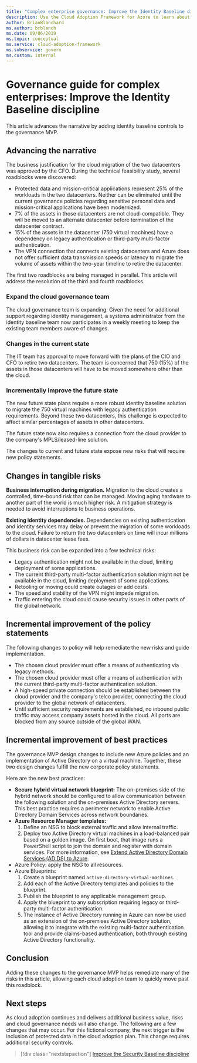```yaml
---
title: "Complex enterprise governance: Improve the Identity Baseline discipline"
description: Use the Cloud Adoption Framework for Azure to learn about adding identity baseline controls to a governance minimum viable product (MVP).
author: BrianBlanchard
ms.author: brblanch
ms.date: 09/06/2019
ms.topic: conceptual
ms.service: cloud-adoption-framework
ms.subservice: govern
ms.custom: internal
---
```


# Governance guide for complex enterprises: Improve the Identity Baseline discipline

This article advances the narrative by adding identity baseline controls to the governance MVP.

## Advancing the narrative

The business justification for the cloud migration of the two datacenters was approved by the CFO. During the technical feasibility study, several roadblocks were discovered:

- Protected data and mission-critical applications represent 25% of the workloads in the two datacenters. Neither can be eliminated until the current governance policies regarding sensitive personal data and mission-critical applications have been modernized.
- 7% of the assets in those datacenters are not cloud-compatible. They will be moved to an alternate datacenter before termination of the datacenter contract.
- 15% of the assets in the datacenter (750 virtual machines) have a dependency on legacy authentication or third-party multi-factor authentication.
- The VPN connection that connects existing datacenters and Azure does not offer sufficient data transmission speeds or latency to migrate the volume of assets within the two-year timeline to retire the datacenter.

The first two roadblocks are being managed in parallel. This article will address the resolution of the third and fourth roadblocks.

### Expand the cloud governance team

The cloud governance team is expanding. Given the need for additional support regarding identity management, a systems administrator from the identity baseline team now participates in a weekly meeting to keep the existing team members aware of changes.

### Changes in the current state

The IT team has approval to move forward with the plans of the CIO and CFO to retire two datacenters. The team is concerned that 750 (15%) of the assets in those datacenters will have to be moved somewhere other than the cloud.

### Incrementally improve the future state

The new future state plans require a more robust identity baseline solution to migrate the 750 virtual machines with legacy authentication requirements. Beyond these two datacenters, this challenge is expected to affect similar percentages of assets in other datacenters.

The future state now also requires a connection from the cloud provider to the company's MPLS/leased-line solution.

The changes to current and future state expose new risks that will require new policy statements.

## Changes in tangible risks

**Business interruption during migration.** Migration to the cloud creates a controlled, time-bound risk that can be managed. Moving aging hardware to another part of the world is much higher risk. A mitigation strategy is needed to avoid interruptions to business operations.

**Existing identity dependencies.** Dependencies on existing authentication and identity services may delay or prevent the migration of some workloads to the cloud. Failure to return the two datacenters on time will incur millions of dollars in datacenter lease fees.

This business risk can be expanded into a few technical risks:

- Legacy authentication might not be available in the cloud, limiting deployment of some applications.
- The current third-party multi-factor authentication solution might not be available in the cloud, limiting deployment of some applications.
- Retooling or moving could create outages or add costs.
- The speed and stability of the VPN might impede migration.
- Traffic entering the cloud could cause security issues in other parts of the global network.

## Incremental improvement of the policy statements

The following changes to policy will help remediate the new risks and guide implementation.

- The chosen cloud provider must offer a means of authenticating via legacy methods.
- The chosen cloud provider must offer a means of authentication with the current third-party multi-factor authentication solution.
- A high-speed private connection should be established between the cloud provider and the company's telco provider, connecting the cloud provider to the global network of datacenters.
- Until sufficient security requirements are established, no inbound public traffic may access company assets hosted in the cloud. All ports are blocked from any source outside of the global WAN.

## Incremental improvement of best practices

The governance MVP design changes to include new Azure policies and an implementation of Active Directory on a virtual machine. Together, these two design changes fulfill the new corporate policy statements.

Here are the new best practices:

- **Secure hybrid virtual network blueprint:** The on-premises side of the hybrid network should be configured to allow communication between the following solution and the on-premises Active Directory servers. This best practice requires a perimeter network to enable Active Directory Domain Services across network boundaries.
- **Azure Resource Manager templates:**
    1. Define an NSG to block external traffic and allow internal traffic.
    2. Deploy two Active Directory virtual machines in a load-balanced pair based on a golden image. On first boot, that image runs a PowerShell script to join the domain and register with domain services. For more information, see [Extend Active Directory Domain Services (AD DS) to Azure](/azure/architecture/reference-architectures/identity/adds-extend-domain).
- Azure Policy: apply the NSG to all resources.
- Azure Blueprints:
    1. Create a blueprint named `active-directory-virtual-machines`.
    2. Add each of the Active Directory templates and policies to the blueprint.
    3. Publish the blueprint to any applicable management group.
    4. Apply the blueprint to any subscription requiring legacy or third-party multi-factor authentication.
    5. The instance of Active Directory running in Azure can now be used as an extension of the on-premises Active Directory solution, allowing it to integrate with the existing multi-factor authentication tool and provide claims-based authentication, both through existing Active Directory functionality.

## Conclusion

Adding these changes to the governance MVP helps remediate many of the risks in this article, allowing each cloud adoption team to quickly move past this roadblock.

## Next steps

As cloud adoption continues and delivers additional business value, risks and cloud governance needs will also change. The following are a few changes that may occur. For this fictional company, the next trigger is the inclusion of protected data in the cloud adoption plan. This change requires additional security controls.

> [!div class="nextstepaction"]
> [Improve the Security Baseline discipline](./security-baseline-improvement.md)
